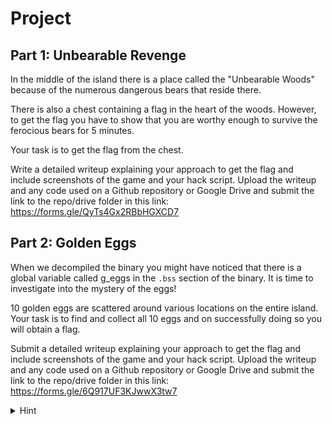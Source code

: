 # Project

## Part 1: Unbearable Revenge

In the middle of the island there is a place called the "Unbearable Woods" because of the numerous dangerous bears that reside there. 

There is also a chest containing a flag in the heart of the woods. However, to get the flag you have to show that you are worthy enough to survive the ferocious bears for 5 minutes. 

Your task is to get the flag from the chest. 

Write a detailed writeup explaining your approach to get the flag and include screenshots of the game and your hack script. Upload the writeup and any code used on a Github repository or Google Drive and submit the link to the repo/drive folder in this link: https://forms.gle/QyTs4Gx2RBbHGXCD7

## Part 2: Golden Eggs

When we decompiled the binary you might have noticed that there is a global variable called g_eggs in the `.bss` section of the binary. It is time to investigate into the mystery of the eggs!

10 golden eggs are scattered around various locations on the entire island. Your task is to find and collect all 10 eggs and on successfully doing so you will obtain a flag.

Submit a detailed writeup explaining your approach to get the flag and include screenshots of the game and your hack script. Upload the writeup and any code used on a Github repository or Google Drive and submit the link to the repo/drive folder in this link: https://forms.gle/6Q917UF3KJwwX3tw7

<details>
  <summary>Hint</summary>
The golden eggs are instances of the Actor class.
</details>